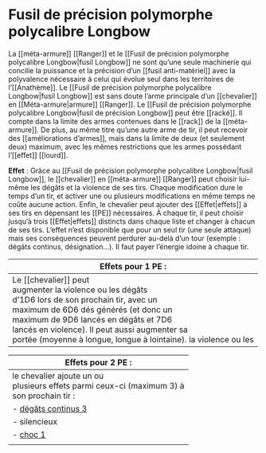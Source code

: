 # Fusil de précision polymorphe polycalibre Longbow

La [[méta-armure]] [[Ranger]] et le [[Fusil de précision polymorphe polycalibre Longbow|fusil Longbow]] ne sont qu’une seule machinerie qui concilie la puissance et la précision d’un [[fusil anti-matériel]] avec la polyvalence nécessaire à celui qui évolue seul dans les territoires de l’[[Anathème]]. Le [[Fusil de précision polymorphe polycalibre Longbow|fusil Longbow]] est sans doute l’arme principale d’un [[chevalier]] en [[Méta-armure|armure]] [[Ranger]]. Le [[Fusil de précision polymorphe polycalibre Longbow|fusil de précision Longbow]] peut être [[racké]]. Il compte dans la limite des armes contenues dans le [[rack]] de la [[méta-armure]]. De plus, au même titre qu’une autre arme de tir, il peut recevoir des [[améliorations d’armes]], mais dans la limite de deux (et seulement deux) maximum, avec les mêmes restrictions que les armes possédant l’[[effet]] [[lourd]].

**Effet** : Grâce au [[Fusil de précision polymorphe polycalibre Longbow|fusil Longbow]], le [[chevalier]] en [[méta-armure]] [[Ranger]] peut choisir lui-même les dégâts et la violence de ses tirs. Chaque modification dure le temps d’un tir, et activer une ou plusieurs modifications en même temps ne coûte aucune action. Enfin, le chevalier peut ajouter des [[Effet|effets]] à ses tirs en dépensant les [[PE]] nécessaires. À chaque tir, il peut choisir jusqu’à trois [[Effet|effets]] distincts dans chaque liste et changer à chacun de ses tirs. L’effet n’est disponible que pour un seul tir (une seule attaque) mais ses conséquences peuvent perdurer au-delà d’un tour (exemple : dégâts continus, désignation…). Il faut payer l’énergie idoine à chaque tir.


| Effets pour 1 PE :                                                                                                                                                                                                                                                                                                   |
| -------------------------------------------------------------------------------------------------------------------------------------------------------------------------------------------------------------------------------------------------------------------------------------------------------------------- |
| Le [[chevalier]] peut<br>augmenter la violence ou les dégâts<br>d’1D6 lors de son prochain tir, avec un<br>maxi­mum de 6D6 dés générés (et donc un<br>maximum de 9D6 lancés en dégâts et 7D6<br>lancés en violence). Il peut aussi augmenter sa<br>portée (moyenne à longue, longue à lointaine). la violence ou les |


| Effets pour 2 PE :                                                                              |
| ----------------------------------------------------------------------------------------------- |
| le chevalier ajoute un ou<br>plusieurs effets parmi ceux-ci (maximum 3) à<br>son prochain tir : |
| - [dégâts continus 3](dégâts_continus)                                                          |
| - silencieux                                                                                    |
| - [choc 1](choc)                                                                                |
|                                                                                                 |
